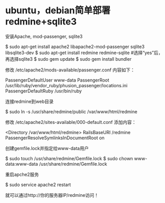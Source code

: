 # ubuntu，debian简单部署redmine+sqlite3



安装Apache, mod-passenger, sqlite3

$ sudo apt-get install apache2 libapache2-mod-passenger sqlite3 libsqlite3-dev
$ sudo apt-get install redmine redmine-sqlite #选择“yes”后，再选择sqlite3
$ sudo gem update
$ sudo gem install bundler

修改 /etc/apache2/mods-available/passenger.conf 内容如下：

<IfModule mod_passenger.c>
  PassengerDefaultUser www-data
  PassengerRoot /usr/lib/ruby/vendor_ruby/phusion_passenger/locations.ini
  PassengerDefaultRuby /usr/bin/ruby
</IfModule>

连接redmine到web目录

$ sudo ln -s /usr/share/redmine/public /var/www/html/redmine

修改 /etc/apache2/sites-available/000-default.conf 添加内容：

<Directory /var/www/html/redmine>
    RailsBaseURI /redmine
    PassengerResolveSymlinksInDocumentRoot on
</Directory>

创建gemfile.lock并指定给www-data用户

$ sudo touch /usr/share/redmine/Gemfile.lock
$ sudo chown www-data:www-data /usr/share/redmine/Gemfile.lock

重启apche2服务

$ sudo service apache2 restart

就可以通过http://你的服务器IP/redmine访问！
